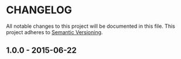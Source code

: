 # CHANGELOG

All notable changes to this project will be documented in this file.
This project adheres to [Semantic Versioning](http://semver.org/).

## 1.0.0 - 2015-06-22

